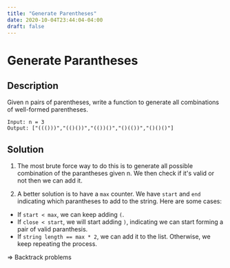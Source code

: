 ```yaml
---
title: "Generate Parentheses"
date: 2020-10-04T23:44:04-04:00
draft: false
---
```


# Generate Parantheses
## Description
Given n pairs of parentheses, write a function to generate all combinations of well-formed parentheses.

```
Input: n = 3
Output: ["((()))","(()())","(())()","()(())","()()()"]
```

## Solution
1. The most brute force way to do this is to generate all possible combination of the parantheses given n. We then check if it's valid or not then we can add it.

2. A better solution is to have a `max` counter. We have `start` and `end` indicating which parantheses to add to the string. Here are some cases:
- If `start < max`, we can keep adding `(`.
- If `close < start`, we will start adding `)`, indicating we can start forming a pair of valid paranthesis.
- If `string length == max * 2`, we can add it to the list. Otherwise, we keep repeating the process.

=> Backtrack problems

